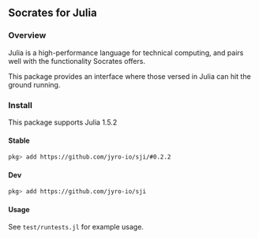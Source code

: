 ## Socrates for Julia

### Overview

Julia is a high-performance language for technical computing,
and pairs well with the functionality Socrates offers.

This package provides an interface where those versed in Julia
can hit the ground running.

### Install

This package supports Julia 1.5.2

#### Stable

```bash
pkg> add https://github.com/jyro-io/sji/#0.2.2
```

#### Dev

```bash
pkg> add https://github.com/jyro-io/sji
```

#### Usage

See `test/runtests.jl` for example usage.

